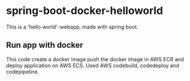 # spring-boot-docker-helloworld
This is a 'hello world'-webapp, made with spring boot.

## Run app with docker

This code create a docker image push the docker image in AWS ECR and deploy application on AWS ECS. Used AWS codebuild, codedeploy and codepipeline.
